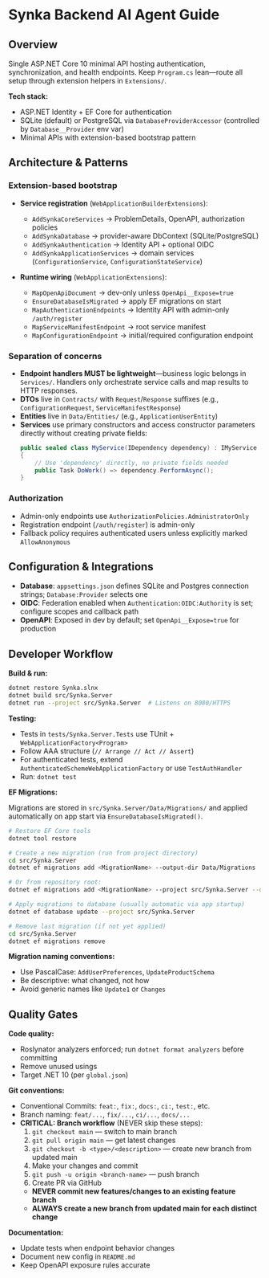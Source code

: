 # Synka Backend AI Agent Guide

## Overview

Single ASP.NET Core 10 minimal API hosting authentication, synchronization, and health endpoints. Keep `Program.cs` lean—route all setup through extension helpers in `Extensions/`.

**Tech stack:**
- ASP.NET Identity + EF Core for authentication
- SQLite (default) or PostgreSQL via `DatabaseProviderAccessor` (controlled by `Database__Provider` env var)
- Minimal APIs with extension-based bootstrap pattern

## Architecture & Patterns

### Extension-based bootstrap
- **Service registration** (`WebApplicationBuilderExtensions`):
  - `AddSynkaCoreServices` → ProblemDetails, OpenAPI, authorization policies
  - `AddSynkaDatabase` → provider-aware DbContext (SQLite/PostgreSQL)
  - `AddSynkaAuthentication` → Identity API + optional OIDC
  - `AddSynkaApplicationServices` → domain services (`ConfigurationService`, `ConfigurationStateService`)

- **Runtime wiring** (`WebApplicationExtensions`):
  - `MapOpenApiDocument` → dev-only unless `OpenApi__Expose=true`
  - `EnsureDatabaseIsMigrated` → apply EF migrations on start
  - `MapAuthenticationEndpoints` → Identity API with admin-only `/auth/register`
  - `MapServiceManifestEndpoint` → root service manifest
  - `MapConfigurationEndpoint` → initial/required configuration endpoint

### Separation of concerns
- **Endpoint handlers MUST be lightweight**—business logic belongs in `Services/`. Handlers only orchestrate service calls and map results to HTTP responses.
- **DTOs** live in `Contracts/` with `Request`/`Response` suffixes (e.g., `ConfigurationRequest`, `ServiceManifestResponse`)
- **Entities** live in `Data/Entities/` (e.g., `ApplicationUserEntity`)
- **Services** use primary constructors and access constructor parameters directly without creating private fields:
  ```csharp
  public sealed class MyService(IDependency dependency) : IMyService
  {
      // Use 'dependency' directly, no private fields needed
      public Task DoWork() => dependency.PerformAsync();
  }
  ```

### Authorization
- Admin-only endpoints use `AuthorizationPolicies.AdministratorOnly`
- Registration endpoint (`/auth/register`) is admin-only
- Fallback policy requires authenticated users unless explicitly marked `AllowAnonymous`

## Configuration & Integrations

- **Database**: `appsettings.json` defines SQLite and Postgres connection strings; `Database:Provider` selects one
- **OIDC**: Federation enabled when `Authentication:OIDC:Authority` is set; configure scopes and callback path
- **OpenAPI**: Exposed in dev by default; set `OpenApi__Expose=true` for production

## Developer Workflow

**Build & run:**
```bash
dotnet restore Synka.slnx
dotnet build src/Synka.Server
dotnet run --project src/Synka.Server  # Listens on 8080/HTTPS
```

**Testing:**
- Tests in `tests/Synka.Server.Tests` use TUnit + `WebApplicationFactory<Program>`
- Follow AAA structure (`// Arrange // Act // Assert`)
- For authenticated tests, extend `AuthenticatedSchemeWebApplicationFactory` or use `TestAuthHandler`
- Run: `dotnet test`

**EF Migrations:**

Migrations are stored in `src/Synka.Server/Data/Migrations/` and applied automatically on app start via `EnsureDatabaseIsMigrated()`.

```bash
# Restore EF Core tools
dotnet tool restore

# Create a new migration (run from project directory)
cd src/Synka.Server
dotnet ef migrations add <MigrationName> --output-dir Data/Migrations

# Or from repository root:
dotnet ef migrations add <MigrationName> --project src/Synka.Server --output-dir Data/Migrations

# Apply migrations to database (usually automatic via app startup)
dotnet ef database update --project src/Synka.Server

# Remove last migration (if not yet applied)
cd src/Synka.Server
dotnet ef migrations remove
```

**Migration naming conventions:**
- Use PascalCase: `AddUserPreferences`, `UpdateProductSchema`
- Be descriptive: what changed, not how
- Avoid generic names like `Update1` or `Changes`

## Quality Gates

**Code quality:**
- Roslynator analyzers enforced; run `dotnet format analyzers` before committing
- Remove unused usings
- Target .NET 10 (per `global.json`)

**Git conventions:**
- Conventional Commits: `feat:`, `fix:`, `docs:`, `ci:`, `test:`, etc.
- Branch naming: `feat/...`, `fix/...`, `ci/...`, `docs/...`
- **CRITICAL: Branch workflow** (NEVER skip these steps):
  1. `git checkout main` — switch to main branch
  2. `git pull origin main` — get latest changes
  3. `git checkout -b <type>/<description>` — create new branch from updated main
  4. Make your changes and commit
  5. `git push -u origin <branch-name>` — push branch
  6. Create PR via GitHub
  - **NEVER commit new features/changes to an existing feature branch**
  - **ALWAYS create a new branch from updated main for each distinct change**

**Documentation:**
- Update tests when endpoint behavior changes
- Document new config in `README.md`
- Keep OpenAPI exposure rules accurate
